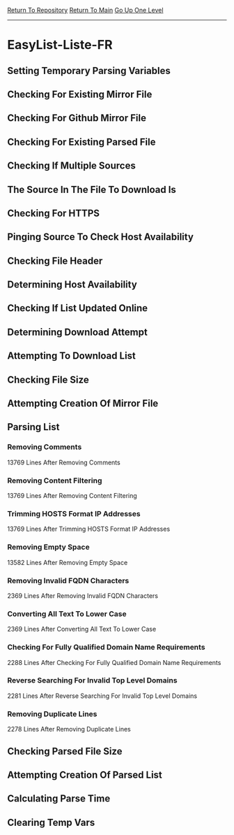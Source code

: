 [Return To Repository](https://github.com/deathbybandaid/piholeparser/)
[Return To Main](https://github.com/deathbybandaid/piholeparser/blob/master/RecentRunLogs/Mainlog.md)
[Go Up One Level](https://github.com/deathbybandaid/piholeparser/blob/master/RecentRunLogs/TopLevelScripts/30-Processing-External-Blacklists.md)
____________________________________
# EasyList-Liste-FR
## Setting Temporary Parsing Variables
## Checking For Existing Mirror File
## Checking For Github Mirror File
## Checking For Existing Parsed File
## Checking If Multiple Sources
## The Source In The File To Download Is
## Checking For HTTPS
## Pinging Source To Check Host Availability
## Checking File Header
## Determining Host Availability
## Checking If List Updated Online
## Determining Download Attempt
## Attempting To Download List
## Checking File Size
## Attempting Creation Of Mirror File
## Parsing List
### Removing Comments
13769 Lines After Removing Comments
### Removing Content Filtering
13769 Lines After Removing Content Filtering
### Trimming HOSTS Format IP Addresses
13769 Lines After Trimming HOSTS Format IP Addresses
### Removing Empty Space
13582 Lines After Removing Empty Space
### Removing Invalid FQDN Characters
2369 Lines After Removing Invalid FQDN Characters
### Converting All Text To Lower Case
2369 Lines After Converting All Text To Lower Case
### Checking For Fully Qualified Domain Name Requirements
2288 Lines After Checking For Fully Qualified Domain Name Requirements
### Reverse Searching For Invalid Top Level Domains
2281 Lines After Reverse Searching For Invalid Top Level Domains
### Removing Duplicate Lines
2278 Lines After Removing Duplicate Lines
## Checking Parsed File Size
## Attempting Creation Of Parsed List
## Calculating Parse Time
## Clearing Temp Vars
